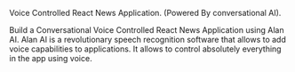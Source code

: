 Voice Controlled React News Application. (Powered By conversational AI).

Build a Conversational Voice Controlled React News Application using Alan AI. Alan AI is a revolutionary speech recognition software that allows to add voice capabilities to  applications. It allows to control absolutely everything in the app using  voice. 
